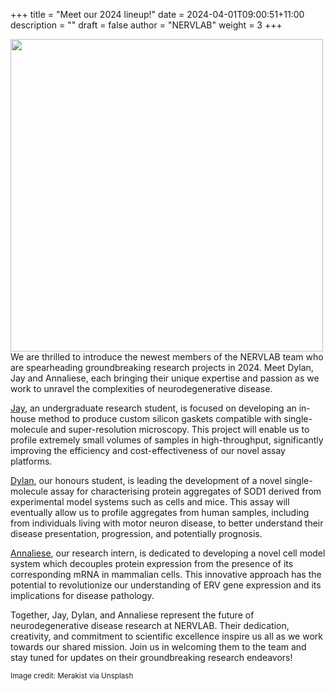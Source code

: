 +++
title = "Meet our 2024 lineup!"
date = 2024-04-01T09:00:51+11:00
description = ""
draft = false
author = "NERVLAB"
weight = 3
+++

<img src="images/news/merakist-RxOrX1iW15A-unsplash.jpg" width="500" style="float:left; padding-right:20px" >

We are thrilled to introduce the newest members of the NERVLAB team who are spearheading groundbreaking research projects in 2024. Meet Dylan, Jay and Annaliese, each bringing their unique expertise and passion as we work to unravel the complexities of neurodegenerative disease.

[Jay](http://localhost:1313/research/team/#:~:text=Jay%20Hill), an undergraduate research student, is focused on developing an in-house method to produce custom silicon gaskets compatible with single-molecule and super-resolution microscopy. This project will enable us to profile extremely small volumes of samples in high-throughput, significantly improving the efficiency and cost-effectiveness of our novel assay platforms.

[Dylan](http://localhost:1313/research/team/#:~:text=Dylan%20Norris), our honours student, is leading the development of a novel single-molecule assay for characterising protein aggregates of SOD1 derived from experimental model systems such as cells and mice. This assay will eventually allow us to profile aggregates from human samples, including from individuals living with motor neuron disease, to better understand their disease presentation, progression, and potentially prognosis.

[Annaliese](http://localhost:1313/research/team/#:~:text=Annaliese%20Cox), our research intern, is dedicated to developing a novel cell model system which decouples protein expression from the presence of its corresponding mRNA in mammalian cells. This innovative approach has the potential to revolutionize our understanding of ERV gene expression and its implications for disease pathology.

Together, Jay, Dylan, and Annaliese represent the future of neurodegenerative disease research at NERVLAB. Their dedication, creativity, and commitment to scientific excellence inspire us all as we work towards our shared mission. Join us in welcoming them to the team and stay tuned for updates on their groundbreaking research endeavors!

<small>Image credit: Merakist via Unsplash</small>